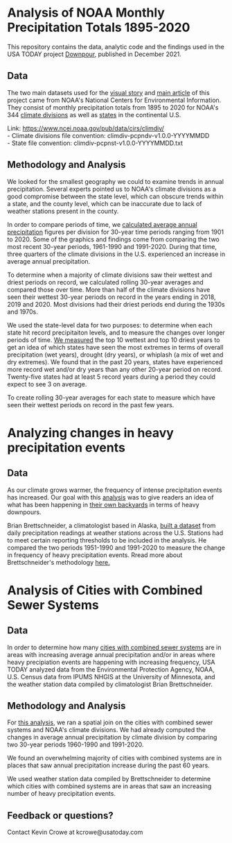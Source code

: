 <h1>Analysis of NOAA Monthly Precipitation Totals 1895-2020</h1>

This repository contains the data, analytic code and the findings used in the USA TODAY project <a href = "https://www.usatoday.com/in-depth/news/investigations/2021/11/30/climate-change-extreme-rainfall/8550366002/">Downpour</a>, published in December 2021. 

<h2>Data</h2>

The two main datasets used for the <a href = "https://www.usatoday.com/in-depth/graphics/2021/11/30/climate-change-impact-on-rainfall-in-your-state-explained/6249484001/">visual story</a> and <a href = "https://www.usatoday.com/in-depth/news/investigations/2021/11/30/climate-change-extreme-rainfall/8550366002/">main article</a> of this project came from NOAA's National Centers for Environmental Information. They consist of monthly precipitation totals from 1895 to 2020 for NOAA's 344 <a href = "https://github.com/kcrowebasspro/Downpour/blob/main/data/climdiv-pcpndv-v1.0.0-20211006.txt">climate divisions</a> as well as <a href = "https://github.com/kcrowebasspro/Downpour/blob/main/data/climdiv-pcpnst-v1.0_080521.txt">states</a> in the continental U.S.

Link: https://www.ncei.noaa.gov/pub/data/cirs/climdiv/
	<br>- Climate divisions file convention: climdiv-pcpndv-v1.0.0-YYYYMMDD
	<br>- State file convention: climdiv-pcpnst-v1.0.0-YYYYMMDD.txt

<h2>Methodology and Analysis</h2>

We looked for the smallest geography we could to examine trends in annual precipitation. Several experts pointed us to NOAA's climate divisions as a good compromise between the state level, which can obscure trends within a state, and the county level, which can be inaccurate due to lack of weather stations present in the county.

In order to compare periods of time, we <a href = "https://github.com/kcrowebasspro/Downpour/blob/main/scripts/NOAA_climate_division_avg_ann_precip_analysis.R">calculated average annual precipitation</a> figures per division for 30-year time periods ranging from 1901 to 2020. Some of the graphics and findings come from comparing the two most recent 30-year periods, 1961-1990 and 1991-2020. During that time, three quarters of the climate divisions in the U.S. experienced an increase in average annual precipitation. 

To determine when a majority of climate divisions saw their wettest and driest periods on record, we calculated rolling 30-year averages and compared those over time. More than half of the climate divisions have seen their wettest 30-year periods on record in the years ending in 2018, 2019 and 2020. Most divisions had their driest periods end during the 1930s and 1970s. 

We used the state-level data for two purposes: to determine when each state hit record precipitaiton levels, and to measure the changes over longer periods of time. <a href = "https://github.com/kcrowebasspro/Downpour/blob/main/scripts/NOAA_climate_division_state_level_data_analysis.R">We measured</a> the top 10 wettest and top 10 driest years to get an idea of which states have seen the most extremes in terms of overall precipitation (wet years), drought (dry years), or whiplash (a mix of wet and dry extremes). We found that in the past 20 years, states have experienced more record wet and/or dry years than any other 20-year period on record. Twenty-five states had at least 5 record years during a period they could expect to see 3 on average. 

To create rolling 30-year averages for each state to measure which have seen their wettest periods on record in the past few years.


<h1>Analyzing changes in heavy precipitation events</h1>

<h2>Data</h2>

As our climate grows warmer, the frequency of intense precipitation events has increased. Our goal with this <a href = "https://github.com/kcrowebasspro/Downpour/blob/main/scripts/Weather_station_analysis.R">analysis</a> was to give readers an idea of what has been happening in <a href = "https://www.usatoday.com/storytelling/news/investigation/rainfall-lookup/">their own backyards</a> in terms of heavy downpours. 

Brian Brettschneider, a climatologist based in Alaska, <a href = "https://github.com/kcrowebasspro/Downpour/blob/main/data/Station_Data_USA_Today.xlsx">built a dataset</a> from daily precipitation readings at weather stations across the U.S. Stations had to meet certain reporting thresholds to be included in the analysis. He compared the two periods 1951-1990 and 1991-2020 to measure the change in frequency of heavy precipitation events. Rread more about Brettschneider's methodology <a href = "http://us-climate.blogspot.com/2021/05/">here.</a>

<h1>Analysis of Cities with Combined Sewer Systems</h1>

<h2>Data</h2>

In order to determine how many <a href = "https://www.usatoday.com/in-depth/news/investigations/2021/11/30/sewer-systems-climate-change/6201425001/">cities with combined sewer systems</a> are in areas with increasing average annual precipitation and/or in areas where heavy precipiation events are happening with increasing frequency, USA TODAY analyzed data from the Environmental Protection Agency, NOAA, U.S. Census data from IPUMS NHGIS at the University of Minnesota, and the weather station data compiled by climatologist Brian Brettschneider. 

<h2>Methodology and Analysis</h2>

For <a href = "https://github.com/kcrowebasspro/Downpour/blob/main/scripts/Cities_with_combined_sewer_systems_analysis.R">this analysis</a>, we ran a spatial join on the cities with combined sewer systems and NOAA's climate divisions. We had already computed the changes in average annual precipitation by climate division by comparing two 30-year periods 1960-1990 and 1991-2020. 

We found an overwhelming majority of cities with combined systems are in places that saw annual precipitation increase during the past 60 years. 

We used weather station data compiled by Brettschneider to determine which cities with combined systems are in areas that saw an increasing number of heavy precipitation events. 

<h2>Feedback or questions?</h2>
Contact Kevin Crowe at kcrowe@usatoday.com